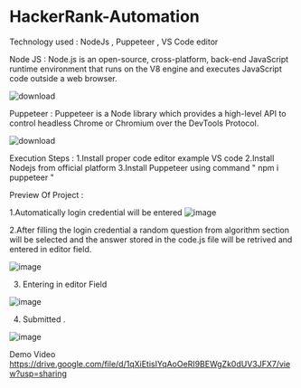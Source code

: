 # HackerRank-Automation
Technology used : NodeJs , Puppeteer , VS Code editor

Node JS : Node.js is an open-source, cross-platform, back-end JavaScript runtime environment that runs on the V8 engine and executes JavaScript code outside a web browser.


![download](https://user-images.githubusercontent.com/71961848/160643345-f3bd0059-a9d7-4d1d-8d6c-c1a4571783b9.png)


Puppeteer : Puppeteer is a Node library which provides a high-level API to control headless Chrome or Chromium over the DevTools Protocol.

![download](https://user-images.githubusercontent.com/71961848/160644059-fa0173d2-ca3d-42f5-95da-e2967c8c9b33.png)

Execution Steps :
1.Install proper code editor example VS code
2.Install Nodejs from official platform
3.Install Puppeteer using command 
" npm i puppeteer "

Preview Of Project :

1.Automatically login credential will be entered 
![image](https://user-images.githubusercontent.com/71961848/160647073-4bf9df49-a550-4f83-bb53-7873e52a518a.png)


2.After filling the login credential a random question from algorithm section will be selected and the answer stored in the code.js file will be retrived and entered in editor field.

![image](https://user-images.githubusercontent.com/71961848/160647532-8e55d7a4-e03b-49d6-85e6-71b389023892.png)


3. Entering in editor Field 

![image](https://user-images.githubusercontent.com/71961848/160648070-e7b8b1f2-c965-44d3-9c7a-c3d76f2e311a.png)

4. Submitted .

![image](https://user-images.githubusercontent.com/71961848/160648576-495933d0-d012-43e0-a6ce-fdabbec189d7.png)

Demo Video 
https://drive.google.com/file/d/1qXiEtisIYqAoOeRI9BEWgZk0dUV3JFX7/view?usp=sharing

